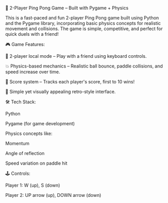 🏓 2-Player Ping Pong Game – Built with Pygame + Physics

This is a fast-paced and fun 2-player Ping Pong game built using Python and the Pygame library, incorporating basic physics concepts for realistic movement and collisions. The game is simple, competitive, and perfect for quick duels with a friend!

🎮 Game Features:

👬 2-player local mode – Play with a friend using keyboard controls.

💥 Physics-based mechanics – Realistic ball bounce, paddle collisions, and speed increase over time.

🎯 Score system – Tracks each player's score, first to 10 wins!

🎨 Simple yet visually appealing retro-style interface.

🛠️ Tech Stack:

Python

Pygame (for game development)

Physics concepts like:

Momentum

Angle of reflection

Speed variation on paddle hit

🕹️ Controls:

Player 1: W (up), S (down)

Player 2: UP arrow (up), DOWN arrow (down)
